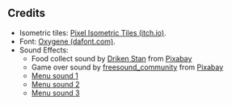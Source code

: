 ## Credits
- Isometric tiles: [Pixel Isometric Tiles (itch.io)](https://scrabling.itch.io/pixel-isometric-tiles).
- Font: [Oxygene (dafont.com)](https://www.dafont.com/oxygene.font).
- Sound Effects:
  - Food collect sound by <a href="https://pixabay.com/users/driken5482-45721595/?utm_source=link-attribution&utm_medium=referral&utm_campaign=music&utm_content=236671">Driken Stan</a> from <a href="https://pixabay.com/sound-effects//?utm_source=link-attribution&utm_medium=referral&utm_campaign=music&utm_content=236671">Pixabay</a>
  - Game over sound by <a href="https://pixabay.com/users/freesound_community-46691455/?utm_source=link-attribution&utm_medium=referral&utm_campaign=music&utm_content=6008">freesound_community</a> from <a href="https://pixabay.com/sound-effects//?utm_source=link-attribution&utm_medium=referral&utm_campaign=music&utm_content=6008">Pixabay</a>
  - [Menu sound 1](https://pixabay.com/sound-effects/8-bit-game-sfx-sound-8-269967/)
  - [Menu sound 2](https://pixabay.com/sound-effects/8-bit-game-sfx-sound-5-269974/)
  - [Menu sound 3](https://pixabay.com/sound-effects/8-bit-game-sfx-sound-2-269966/)